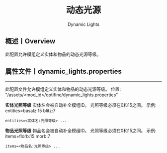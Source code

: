 <center><h1>动态光源</h1><p>Dynamic Lights</p></center>

## 概述丨Overview

此配置允许模组定义实体和物品的动态光源等级。



## 属性文件丨dynamic_lights.properties

---

此配置文件允许模组定义实体和物品的动态光源等级。
位置: "/assets/<mod_id>/optifine/dynamic_lights.properties"

**实体光照等级**
实体名会被自动补全模组ID。
光照等级必须在0和15之间。
示例:
 entities=basalz:15 blitz:7

```
entities=<实体名:光照等级> ...  
```



**物品光照等级**
物品名会被自动补全模组ID。
光照等级必须在0和15之间。
示例:
 items=florb:15 morb:7

```
items=<物品名:光照等级> ...  
```

